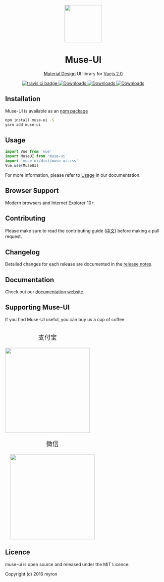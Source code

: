 
<p align="center">
  <a href="https://www.muse-ui.org" target="_blank">
    <img width="120" src="https://www.muse-ui.org/static/img/icon_logo.a76a122.png">
  </a>
</p>

<h1 align="center">Muse-UI</h1>

<p align="center">
  <a href="https://material.io/">Material Design</a>
  UI library for <a href="https://vuejs.org/">Vuejs 2.0</a>
</p>

<p align="center">
  <a href="https://travis-ci.org/museui/muse-ui">
    <img src="https://img.shields.io/travis/museui/muse-ui.svg" alt="travis ci badge">
  </a>
  <a href="https://www.npmjs.org/package/muse-ui">
    <img src="https://img.shields.io/npm/v/muse-ui.svg" alt="Downloads">
  </a>
  <a href="https://npmjs.org/package/muse-ui">
    <img src="https://img.shields.io/npm/dm/muse-ui.svg" alt="Downloads">
  </a>
  <a href="https://gitter.im/muse-ui/muse-ui?utm_source=badge&utm_medium=badge&utm_campaign=pr-badge&utm_content=badge">
    <img src="https://badges.gitter.im/muse-ui/muse-ui.svg" alt="Downloads">
  </a>
</p>

## Installation

Muse-UI is available as an [npm package](https://www.npmjs.com/package/muse-ui)

```bash
npm install muse-ui -S
yarn add muse-ui
```

## Usage

```javascript
import Vue from 'vue'
import MuseUI from 'muse-ui'
import 'muse-ui/dist/muse-ui.css'
Vue.use(MuseUI)
```

For more information, please refer to [Usage](http://www.muse-ui.org/#/zh-CN/contributing) in our documentation.

## Browser Support

Modern browsers and Internet Explorer 10+.

## Contributing

Please make sure to read the contributing guide ([中文](http://www.muse-ui.org/#/zh-CN/contributing)) before making a pull request.

## Changelog

Detailed changes for each release are documented in the [release notes](http://http://www.muse-ui.org/#/zh-CN/changelog).

## Documentation

Check out our [documentation website](https://www.muse-ui.org).

## Supporting Muse-UI

If you find Muse-UI useful, you can buy us a cup of coffee

<div style="display:inline-block;">
  <p style="font-size: 20px;text-align: center;">支付宝</p>
  <img src="https://www.muse-ui.org/static/img/pay.ad1cfea.png" width="273">
</div>
<div style="display:inline-block;margin-left: 16px;">
  <p style="font-size: 20px;text-align: center;">微信</p>
  <img src="https://www.muse-ui.org/static/img/wechat.876176b.png" width="273">
</div>

## Licence

muse-ui is open source and released under the MIT Licence.

Copyright (c) 2016 myron
